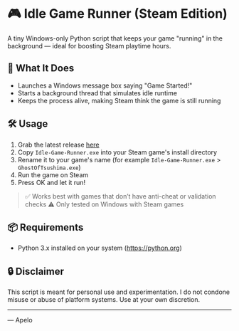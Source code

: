 # 🎮 Idle Game Runner (Steam Edition)

A tiny Windows-only Python script that keeps your game "running" in the background — ideal for boosting Steam playtime hours.

## 🧠 What It Does

- Launches a Windows message box saying "Game Started!"
- Starts a background thread that simulates idle runtime
- Keeps the process alive, making Steam think the game is still running

## 🛠️ Usage

1. Grab the latest release [here](https://github.com/Apelo0/Idle-Game-Runner/releases/tag/v1.0.0)
1. Copy `Idle-Game-Runner.exe` into your Steam game's install directory
2. Rename it to your game's name (for example `Idle-Game-Runner.exe` > `GhostOfTsushima.exe`)
2. Run the game on Steam
3. Press OK and let it run!

> ✅ Works best with games that don’t have anti-cheat or validation checks
> ⚠️ Only tested on Windows with Steam games  

## 📦 Requirements

- Python 3.x installed on your system (https://python.org)

## 🔒 Disclaimer

This script is meant for personal use and experimentation. I do not condone misuse or abuse of platform systems. Use at your own discretion.

---
 
— Apelo

